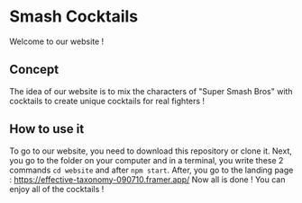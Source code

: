# Smash Cocktails

Welcome to our website ! 

## Concept

The idea of our website is to mix the characters of "Super Smash Bros" with cocktails to create unique cocktails for real fighters ! 

## How to use it

To go to our website, you need to download this repository or clone it. Next, you go to the folder on your computer and in a terminal, you write these 2 commands `cd website` and after `npm start`.
After, you go to the landing page : https://effective-taxonomy-090710.framer.app/
Now all is done ! You can enjoy all of the cocktails !
